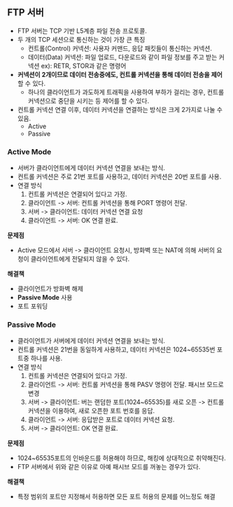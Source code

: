 ## FTP 서버

- FTP 서버는 TCP 기반 L5계층 파일 전송 프로토콜.
- 두 개의 TCP 세션으로 통신하는 것이 가장 큰 특징
    - 컨트롤(Control) 커넥션: 사용자 커맨드, 응답 패킷들이 통신하는 커넥션.
    - 데이터(Data) 커넥션: 파일 업로드, 다운로드와 같이 파일 정보를 주고 받는 커넥션 ex): RETR, STOR과 같은 명령어
- **커넥션이 2개이므로 데이터 전송중에도, 컨트롤 커넥션을 통해 데이터 전송을 제어**할 수 있다.
    - 하나의 클라이언트가 과도하게 트래픽을 사용하여 부하가 걸리는 경우, 컨트롤 커넥션으로 중단을 시키는 등 제어를 할 수 있다.
- 컨트롤 커넥션 연결 이후, 데이터 커넥션을 연결하는 방식은 크게 2가지로 나눌 수 있음.
    - Active
    - Passive

### Active Mode

- 서버가 클라이언트에게 데이터 커넥션 연결을 보내는 방식.
- 컨트롤 커넥션은 주로 21번 포트를 사용하고, 데이터 커넥션은 20번 포트를 사용.
- 연결 방식
    1. 컨트롤 커넥션은 연결되어 있다고 가정.
    2. 클라이언트 -> 서버: 컨트롤 커넥션을 통해 PORT 명령어 전달.
    3. 서버 -> 클라이언트: 데이터 커넥션 연결 요청
    4. 클라이언트 -> 서버: OK 연결 완료.

**문제점**
- Active 모드에서 서버 -> 클라이언트 요청시, 방화벽 또는 NAT에 의해 서버의 요청이 클라이언트에게 전달되지 않을 수 있다.

**해결책**
- 클라이언트가 방화벽 해제
- **Passive Mode** 사용
- 포트 포워딩

### Passive Mode

- 클라이언트가 서버에게 데이터 커넥션 연결을 보내는 방식.
- 컨트롤 커넥션은 21번을 동일하게 사용하고, 데이터 커넥션은 1024~65535번 포트중 하나를 사용.
- 연결 방식
    1. 컨트롤 커넥션은 연결되어 있다고 가정.
    2. 클라이언트 -> 서버: 컨트롤 커넥션을 통해 PASV 명령어 전달. 패시브 모드로 변경
    3. 서버 -> 클라이언트: 버는 랜덤한 포트(1024~65535)를 새로 오픈 -> 컨트롤 커넥션을 이용하여, 새로 오픈한 포트 번호를 응답.
    4. 클라이언트 -> 서버: 응답받은 포트로 데이터 커넥션 요청.
    5. 서버 -> 클라이언트: OK 연결 완료.

**문제점**
- 1024~65535포트의 인바운드를 허용해야 하므로, 해킹에 상대적으로 취약해진다.
- FTP 서버에서 위와 같은 이유로 아예 패시브 모드를 꺼놓는 경우가 있다.

**해결책**
- 특정 범위의 포트만 지정해서 허용하면 모든 포트 허용의 문제를 어느정도 해결


